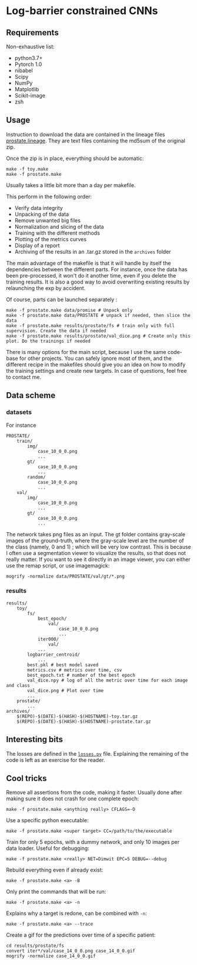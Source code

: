 # Log-barrier constrained CNNs

## Requirements
Non-exhaustive list:
* python3.7+
* Pytorch 1.0
* nibabel
* Scipy
* NumPy
* Matplotlib
* Scikit-image
* zsh

## Usage
Instruction to download the data are contained in the lineage files [prostate.lineage](data/prostate.lineage). They are text files containing the md5sum of the original zip.

Once the zip is in place, everything should be automatic:
```
make -f toy.make
make -f prostate.make
```
Usually takes a little bit more than a day per makefile.

This perform in the following order:
* Verify data integrity
* Unpacking of the data
* Remove unwanted big files
* Normalization and slicing of the data
* Training with the different methods
* Plotting of the metrics curves
* Display of a report
* Archiving of the results in an .tar.gz stored in the `archives` folder

The main advantage of the makefile is that it will handle by itself the dependencies between the different parts. For instance, once the data has been pre-processed, it won't do it another time, even if you delete the training results. It is also a good way to avoid overwriting existing results by relaunching the exp by accident.

Of course, parts can be launched separately :
```
make -f prostate.make data/promise # Unpack only
make -f prostate.make data/PROSTATE # unpack if needed, then slice the data
make -f prostate.make results/prostate/fs # train only with full supervision. Create the data if needed
make -f prostate.make results/prostate/val_dice.png # Create only this plot. Do the trainings if needed
```
There is many options for the main script, because I use the same code-base for other projects. You can safely ignore most of them, and the different recipe in the makefiles should give you an idea on how to modify the training settings and create new targets. In case of questions, feel free to contact me.

## Data scheme
### datasets
For instance
```
PROSTATE/
    train/
        img/
            case_10_0_0.png
            ...
        gt/
            case_10_0_0.png
            ...
        random/
            case_10_0_0.png
            ...
    val/
        img/
            case_10_0_0.png
            ...
        gt/
            case_10_0_0.png
            ...
```
The network takes png files as an input. The gt folder contains gray-scale images of the ground-truth, where the gray-scale level are the number of the class (namely, 0 and 1) ; which will be very low contrast. This is because I often use a segmentation viewer to visualize the results, so that does not really matter. If you want to see it directly in an image viewer, you can either use the remap script, or use imagemagick:
```
mogrify -normalize data/PROSTATE/val/gt/*.png
```

### results
```
results/
    toy/
        fs/
            best_epoch/
                val/
                    case_10_0_0.png
                    ...
            iter000/
                val/
            ...
        logbarrier_centroid/
            ...
        best.pkl # best model saved
        metrics.csv # metrics over time, csv
        best_epoch.txt # number of the best epoch
        val_dice.npy # log of all the metric over time for each image and class
        val_dice.png # Plot over time
        ...
    prostate/
        ...
archives/
    $(REPO)-$(DATE)-$(HASH)-$(HOSTNAME)-toy.tar.gz
    $(REPO)-$(DATE)-$(HASH)-$(HOSTNAME)-prostate.tar.gz
```

## Interesting bits
The losses are defined in the [`losses.py`](losses.py) file. Explaining the remaining of the code is left as an exercise for the reader.

## Cool tricks
Remove all assertions from the code, making it faster. Usually done after making sure it does not crash for one complete epoch:
```
make -f prostate.make <anything really> CFLAGS=-O
```

Use a specific python executable:
```
make -f prostate.make <super target> CC=/path/to/the/executable
```

Train for only 5 epochs, with a dummy network, and only 10 images per data loader. Useful for debugging:
```
make -f prostate.make <really> NET=Dimwit EPC=5 DEBUG=--debug
```

Rebuild everything even if already exist:
```
make -f prostate.make <a> -B
```

Only print the commands that will be run:
```
make -f prostate.make <a> -n
```

Explains why a target is redone, can be combined with `-n`:
```
make -f prostate.make <a> --trace
```

Create a gif for the predictions over time of a specific patient:
```
cd results/prostate/fs
convert iter*/val/case_14_0_0.png case_14_0_0.gif
mogrify -normalize case_14_0_0.gif
```